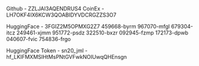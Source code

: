 Github - ZZLJAI3AQENDRUS4
CoinEx - LH7OKF4IX6KCW3QOABIDYVDCRGZZS3O7

HuggingFace - 3FGIZ2M5OPMXG2Z7
459668-byrm
967070-mfgl
679304-itcz
249461-xjmm
951772-psdz
322510-bxzr
092945-fzmp
172173-dpwb
040607-fvic
754836-frgo

HuggingFace Token - sn20_jml - 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
